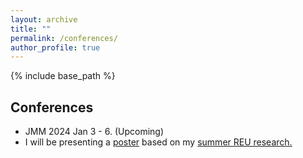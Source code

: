 ```yaml
---
layout: archive
title: ""
permalink: /conferences/
author_profile: true
---
```


{% include base_path %}

## Conferences
* JMM 2024 Jan 3 - 6. (Upcoming)
* I will be presenting a [poster](files/Poster.pdf) based on my <a href="https://clydekertzer.com/papers/">summer REU research.</a>


